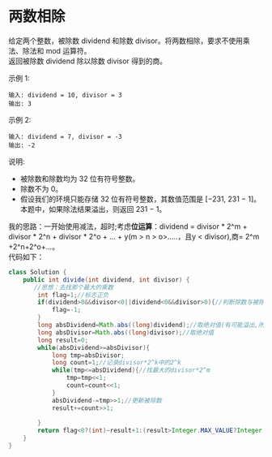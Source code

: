 # 两数相除  
给定两个整数，被除数 dividend 和除数 divisor。将两数相除，要求不使用乘法、除法和 mod 运算符。  
返回被除数 dividend 除以除数 divisor 得到的商。

示例 1:

    输入: dividend = 10, divisor = 3
    输出: 3
示例 2:

    输入: dividend = 7, divisor = -3
    输出: -2
说明:

* 被除数和除数均为 32 位有符号整数。
* 除数不为 0。
* 假设我们的环境只能存储 32 位有符号整数，其数值范围是 [−231,  231 − 1]。本题中，如果除法结果溢出，则返回 231 − 1。  

我的思路：一开始使用减法，超时;考虑**位运算**：dividend = divisor * 2^m + divisor * 2^n + divisor * 2^o + ... + y(m > n > o>.....，且y < divisor),商= 2^m +2^n+2^o+...。  
代码如下：
```java
class Solution {
    public int divide(int dividend, int divisor) {
       //思想：去找那个最大的乘数
        int flag=1;//标志正负
        if(dividend>0&&divisor<0||dividend<0&&divisor>0){//判断除数与被除数符号是否一致
            flag=-1;
        }
        long absDividend=Math.abs((long)dividend);//取绝对值(有可能溢出,所以用long)
        long absDivisor=Math.abs((long)divisor);//取绝对值
        long result=0;
        while(absDividend>=absDivisor){
            long tmp=absDivisor;
            long count=1;//记录divisor*2^k中的2^k
            while(tmp<=absDividend){//找最大的divisor*2^m
                tmp=tmp<<1;
                count=count<<1;
            }
            absDividend-=tmp>>1;//更新被除数
            result+=count>>1;
 
        }
        return flag<0?(int)~result+1:(result>Integer.MAX_VALUE?Integer.MAX_VALUE:(int)result);
    }
}
```
